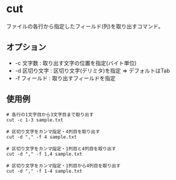 # cut

ファイルの各行から指定したフィールド(列)を取り出すコマンド。

## オプション

- -c 文字数 : 取り出す文字の位置を指定(バイト単位)
- -d 区切り文字 : 区切り文字(デリミタ)を指定 => デフォルトはTab
- -f フィールド : 取り出すフィールドを指定

## 使用例

```
# 各行の1文字目から3文字目まで取り出す
cut -c 1-3 sample.txt
```

```
# 区切り文字をカンマ指定・4列目を取り出す
cut -d "," -f 4 sample.txt

# 区切り文字をカンマ指定・1列目と4列目を取り出す
cut -d "," -f 1,4 sample.txt

# 区切り文字をカンマ指定・1列目から4列目を取り出す
cut -d "," -f 1-4 sample.txt
```

